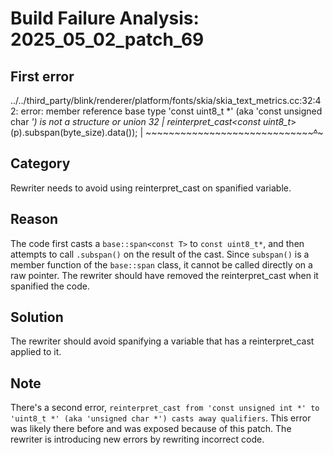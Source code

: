 # Build Failure Analysis: 2025_05_02_patch_69

## First error

../../third_party/blink/renderer/platform/fonts/skia/skia_text_metrics.cc:32:42: error: member reference base type 'const uint8_t *' (aka 'const unsigned char *') is not a structure or union
   32 |       reinterpret_cast<const uint8_t*>(p).subspan(byte_size).data());
      |       ~~~~~~~~~~~~~~~~~~~~~~~~~~~~~~~~~~~^~~~~~~~

## Category
Rewriter needs to avoid using reinterpret_cast on spanified variable.

## Reason
The code first casts a `base::span<const T>` to `const uint8_t*`, and then attempts to call `.subspan()` on the result of the cast. Since `subspan()` is a member function of the `base::span` class, it cannot be called directly on a raw pointer. The rewriter should have removed the reinterpret_cast when it spanified the code.

## Solution
The rewriter should avoid spanifying a variable that has a reinterpret_cast applied to it.

## Note
There's a second error, `reinterpret_cast from 'const unsigned int *' to 'uint8_t *' (aka 'unsigned char *') casts away qualifiers`. This error was likely there before and was exposed because of this patch. The rewriter is introducing new errors by rewriting incorrect code.